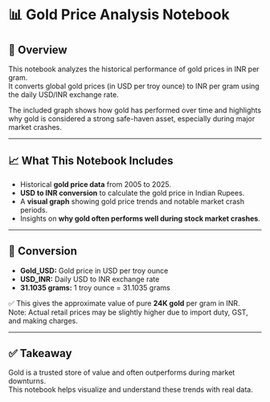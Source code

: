 # 📊 Gold Price Analysis Notebook

## 📌 Overview

This notebook analyzes the historical performance of gold prices in INR per gram.  
It converts global gold prices (in USD per troy ounce) to INR per gram using the daily USD/INR exchange rate.

The included graph shows how gold has performed over time and highlights why gold is considered a strong safe-haven asset, especially during major market crashes.

---

## 📈 What This Notebook Includes

- Historical **gold price data** from 2005 to 2025.
- **USD to INR conversion** to calculate the gold price in Indian Rupees.
- A **visual graph** showing gold price trends and notable market crash periods.
- Insights on **why gold often performs well during stock market crashes**.

---

## 🔢 Conversion 

- **Gold_USD:** Gold price in USD per troy ounce
- **USD_INR:** Daily USD to INR exchange rate
- **31.1035 grams:** 1 troy ounce = 31.1035 grams

✅ This gives the approximate value of pure **24K gold** per gram in INR.  
Note: Actual retail prices may be slightly higher due to import duty, GST, and making charges.

---

## ✅ Takeaway

Gold is a trusted store of value and often outperforms during market downturns.  
This notebook helps visualize and understand these trends with real data.


